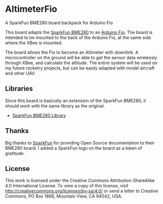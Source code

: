 # AltimeterFio
A SparkFun BME280 board backpack for Arduino Fio

This board adapts the [SparkFun BME280](https://github.com/sparkfun/SparkFun_BME280_Breakout_Board) to an [Arduino Fio](https://github.com/sparkfun/Arduino_Fio).
The board is intended to be mounted to the back of the Arduino Fio, at the same side where the XBee is mounted.

The board allows the Fio to become an Altimeter with downlink. A microcontroller on the ground will be able to get the sensor data wirelessly through XBee, and calculate the altitude.
The entire system will be used on my future rocketry projects, but can be easily adapted with model aircraft and other UAV.

## Libraries
Since this board is basically an extension of the SparkFun BME280, it should work with the same library as the original.
* [SparkFun BME280 Library](https://github.com/sparkfun/SparkFun_BME280_Arduino_Library)

## Thanks
Big thanks to [SparkFun](https://github.com/sparkfun) for providing Open Source documentation to their BME280 board.
I added a SparkFun logo on the board as a token of gratitude.

## License
This work is licensed under the Creative Commons Attribution-ShareAlike 4.0 International License. To view a copy of this license, visit http://creativecommons.org/licenses/by-sa/4.0/ or send a letter to Creative Commons, PO Box 1866, Mountain View, CA 94042, USA.

